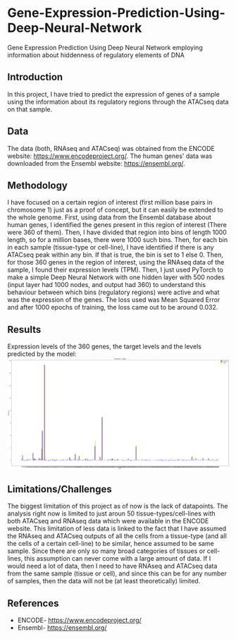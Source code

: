 # Gene-Expression-Prediction-Using-Deep-Neural-Network
Gene Expression Prediction Using Deep Neural Network employing information about hiddenness of regulatory elements of DNA

## Introduction

In this project, I have tried to predict the expression of genes of a sample using the information about its regulatory regions through the ATACseq data on that sample. 

## Data

The data (both, RNAseq and ATACseq) was obtained from the ENCODE website: https://www.encodeproject.org/. The human genes' data was downloaded from the Ensembl website: https://ensembl.org/.

## Methodology

I have focused on a certain region of interest (first million base pairs in chromosome 1) just as a proof of concept, but it can easily be extended to the whole genome. First, using data from the Ensembl database about human genes, I identified the genes present in this region of interest (There were 360 of them). Then, I have divided that region into bins of length 1000 length, so for a million bases, there were 1000 such bins. Then, for each bin in each sample (tissue-type or cell-line), I have identified if there is any ATACseq peak within any bin. If that is true, the bin is set to 1 else 0. Then, for those 360 genes in the region of interest, using the RNAseq data of the sample, I found their expression levels (TPM). Then, I just used PyTorch to make a simple Deep Neural Network with one hidden layer with 500 nodes (input layer had 1000 nodes, and output had 360) to understand this behaviour between which bins (regulatory regions) were active and what was the expression of the genes. The loss used was Mean Squared Error and after 1000 epochs of training, the loss came out to be around 0.032. 

## Results

Expression levels of the 360 genes, the target levels and the levels predicted by the model:
![Training Result](image-1.png)

## Limitations/Challenges

The biggest limitation of this project as of now is the lack of datapoints. The analysis right now is limited to just aroun 50 tissue-types/cell-lines with both ATACseq and RNAseq data which were available in the ENCODE website. This limitation of less data is linked to the fact that I have assumed the RNAseq and ATACseq outputs of all the cells from a tissue-type (and all the cells of a certain cell-line) to be similar, hence assumed to be same sample. Since there are only so many broad categories of tissues or cell-lines, this assumption can never come with a large amount of data. If I would need a lot of data, then I need to have RNAseq and ATACseq data from the same sample (tissue or cell), and since this can be for any number of samples, then the data will not be (at least theoretically) limited.

## References

- ENCODE- https://www.encodeproject.org/
- Ensembl- https://ensembl.org/